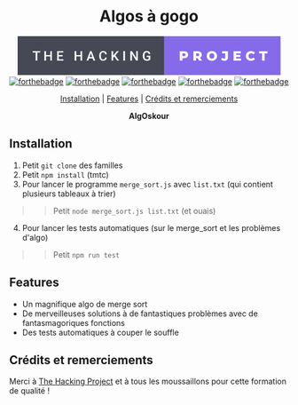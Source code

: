 <div align='center'>

# Algos à gogo

[![THP Badge](https://raw.githubusercontent.com/Beygs/Beygs/main/assets/the-hacking-project-badge.svg)](https://www.thehackingproject.org/)
[![forthebadge](https://forthebadge.com/images/badges/made-with-javascript.svg)](https://forthebadge.com)
[![forthebadge](https://forthebadge.com/images/badges/fuck-it-ship-it.svg)](https://forthebadge.com)
[![forthebadge](https://forthebadge.com/images/badges/just-plain-nasty.svg)](https://forthebadge.com)
[![forthebadge](https://forthebadge.com/images/badges/pretty-risque.svg)](https://forthebadge.com)
[![forthebadge](https://forthebadge.com/images/badges/uses-brains.svg)](https://forthebadge.com)

[Installation](#installation) | 
[Features](#features) | 
[Crédits et remerciements](#crédits-et-remerciements)

**AlgOskour**

</div>

## Installation

1. Petit `git clone` des familles
2. Petit `npm install` (tmtc)
3. Pour lancer le programme `merge_sort.js` avec `list.txt` (qui contient plusieurs tableaux à trier) 
>> Petit `node merge_sort.js list.txt` (et ouais)
4. Pour lancer les tests automatiques (sur le merge_sort et les problèmes d'algo)
>> Petit `npm run test`

## Features

- Un magnifique algo de merge sort
- De merveilleuses solutions à de fantastiques problèmes avec de fantasmagoriques fonctions
- Des tests automatiques à couper le souffle

## Crédits et remerciements

Merci à [The Hacking Project](https://www.thehackingproject.org/) et à tous les moussaillons pour cette formation de qualité !
